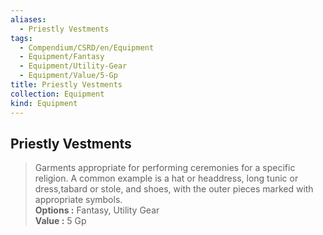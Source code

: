 ```yaml
---
aliases:
  - Priestly Vestments
tags:
  - Compendium/CSRD/en/Equipment
  - Equipment/Fantasy
  - Equipment/Utility-Gear
  - Equipment/Value/5-Gp
title: Priestly Vestments
collection: Equipment
kind: Equipment
---
```

## Priestly Vestments  
  
>Garments appropriate for performing ceremonies for a specific religion. A common example is a hat or headdress, long tunic or dress,tabard or stole, and shoes, with the outer pieces marked with appropriate symbols.  
> **Options :** Fantasy, Utility Gear  
> **Value :** 5 Gp